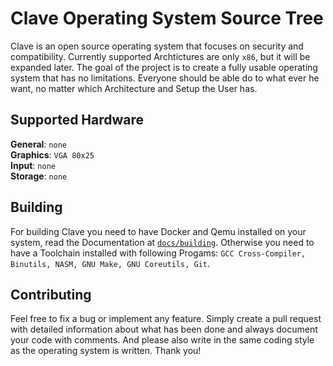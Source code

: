 # Clave Operating System Source Tree

Clave is an open source operating system that focuses on security and compatibility. Currently supported Archtictures are only `x86`, but it will be expanded later. The goal of the project is to create a fully usable operating system that has no limitations. Everyone should be able do to what ever he want, no matter which Architecture and Setup the User has.

## Supported Hardware

**General**: `none` \
**Graphics**: `VGA 80x25` \
**Input**: `none` \
**Storage**: `none`

## Building

For building Clave you need to have Docker and Qemu installed on your system, read the Documentation at [`docs/building`](docs/building). Otherwise you need to have a Toolchain installed with following Progams: `GCC Cross-Compiler, Binutils, NASM, GNU Make, GNU Coreutils, Git`.

## Contributing

Feel free to fix a bug or implement any feature. Simply create a pull request with detailed information about what has been done and always document your code with comments. And please also write in the same coding style as the operating system is written. Thank you!
